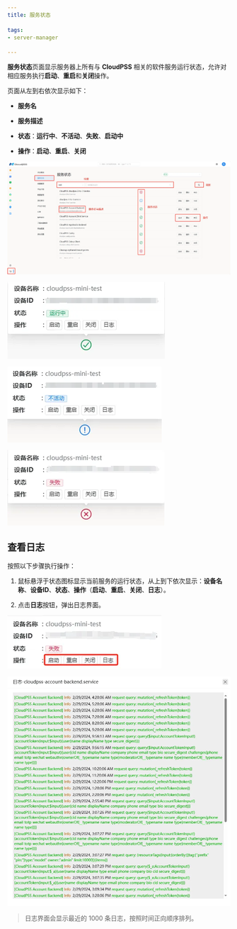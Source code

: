 ```yaml
---
title: 服务状态

tags: 
- server-manager

---
```


**服务状态**页面显示服务器上所有与 **CloudPSS** 相关的软件服务运行状态，允许对相应服务执行**启动**、**重启**和**关闭**操作。

页面从左到右依次显示如下：

+ **服务名**

+ **服务描述**

+ **状态**：**运行中**、**不活动**、**失败**、**启动中**

+ **操作**：**启动**、**重启**、**关闭**

![服务状态页面](./服务状态.png "服务状态页面")

![服务运行中状态](./运行中状态.png "服务运行中状态")

![服务不活动状态](./不活动状态.png "服务不活动状态")

![服务失败状态](./失败状态.png "服务失败状态")

## 查看日志

按照以下步骤执行操作：

1. 鼠标悬浮于状态图标显示当前服务的运行状态，从上到下依次显示：**设备名称**、**设备ID**、**状态**、**操作**（**启动**、**重启**、**关闭**、**日志**）。

2. 点击**日志**按钮，弹出日志界面。

![查看日志](./查看日志.png "查看日志")

![日志界面](./日志界面.png "日志界面")

> 日志界面会显示最近的 1000 条日志，按照时间正向顺序排列。
